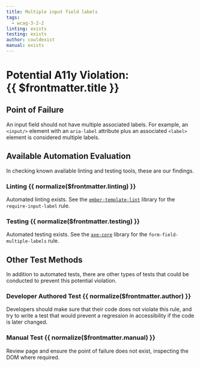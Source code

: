 ```yaml
---
title: Multiple input field labels
tags:
  - wcag-3-2-2
linting: exists
testing: exists
author: couldexist
manual: exists
---
```


<script setup>
  const normalize = (value) => {
    const v = (value || '').toLowerCase()
    if (v === 'exists') return 'Exists'
    if (v === 'couldexist') return 'Could Exist'
    if (v === 'cannotexist') return 'Cannot Exist'
    if (v === 'shouldexist') return 'Should Exist'
    if (v === 'mustexist') return 'Must Exist'
    return '—'
  }
</script>

# Potential A11y Violation:<br/>{{ $frontmatter.title }}

## Point of Failure
An input field should not have multiple associated labels. For example, an `<input/>` element with an `aria-label` attribute plus an associated `<label>` element is considered multiple labels.

## Available Automation Evaluation

In checking known available linting and testing tools, these are our findings.

### Linting <Badge type="info">{{ normalize($frontmatter.linting) }}</Badge>
Automated linting exists. See the [`ember-template-lint`](https://github.com/ember-template-lint/ember-template-lint) library for the `require-input-label` rule.

### Testing <Badge type="info">{{ normalize($frontmatter.testing) }}</Badge>
Automated testing exists. See the [`axe-core`](https://github.com/dequelabs/axe-core) library for the `form-field-multiple-labels` rule.

## Other Test Methods

In addition to automated tests, there are other types of tests that could be conducted to prevent this potential violation.

### Developer Authored Test <Badge type="info">{{ normalize($frontmatter.author) }}</Badge>
Developers should make sure that their code does not violate this rule, and try to write a test that would prevent a regression in accessibility if the code is later changed.

### Manual Test <Badge type="info">{{ normalize($frontmatter.manual) }}</Badge>
Review page and ensure the point of failure does not exist, inspecting the DOM where required.


<TagLinks />
